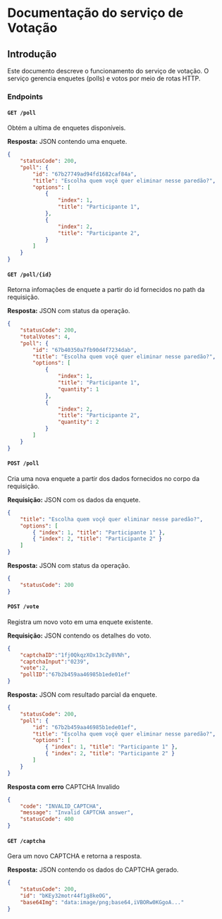 # Documentação do serviço de Votação

## Introdução

Este documento descreve o funcionamento do serviço de votação. O serviço gerencia enquetes (polls) e votos por meio de rotas HTTP.


### Endpoints

#### `GET /poll`

Obtém a ultima de enquetes disponíveis.

**Resposta:** JSON contendo uma enquete.

```json
{
    "statusCode": 200,
    "poll": {
        "id": "67b27749ad94fd1682caf84a",
        "title": "Escolha quem voçê quer eliminar nesse paredão?",
        "options": [
            {
                "index": 1,
                "title": "Participante 1",
            },
            {
                "index": 2,
                "title": "Participante 2",
            }
        ]
    }
}

```

#### `GET /poll/{id}`

Retorna infomações de enquete a partir do id fornecidos no path da requisição.

**Resposta:** JSON com status da operação.
```json
{
    "statusCode": 200,
    "totalVotes": 4,
    "poll": {
        "id": "67b40350a7fb90d4f7234dab",
        "title": "Escolha quem voçê quer eliminar nesse paredão?",
        "options": [
            {
                "index": 1,
                "title": "Participante 1",
                "quantity": 1
            },
            {
                "index": 2,
                "title": "Participante 2",
                "quantity": 2
            }
        ]
    }
}
```

#### `POST /poll`

Cria uma nova enquete a partir dos dados fornecidos no corpo da requisição.

**Requisição:** JSON com os dados da enquete.
```json
{
    "title": "Escolha quem voçê quer eliminar nesse paredão?",
    "options": [
        { "index": 1, "title": "Participante 1" },
        { "index": 2, "title": "Participante 2" }
    ]
}
```

**Resposta:** JSON com status da operação.
```json
{
    "statusCode": 200
}
```

#### `POST /vote`

Registra um novo voto em uma enquete existente.

**Requisição:** JSON contendo os detalhes do voto.

```json
{
    "captchaID":"1fj0QkqzXOx13cZy8VNh",
    "captchaInput":"0239",
    "vote":2,
    "pollID":"67b2b459aa46985b1ede01ef"
}
```

**Resposta:** JSON com resultado parcial da enquete.

```json
{
    "statusCode": 200,
	"poll": {
		"id": "67b2b459aa46985b1ede01ef",
		"title": "Escolha quem voçê quer eliminar nesse paredão?",
		"options": [
			{ "index": 1, "title": "Participante 1" },
			{ "index": 2, "title": "Participante 2" }
		]
	}
}
```

**Resposta com erro** CAPTCHA Invalido

```json
{
    "code": "INVALID_CAPTCHA",
    "message": "Invalid CAPTCHA answer",
    "statusCode": 400
}
```

#### `GET /captcha`

Gera um novo CAPTCHA e retorna a resposta.

**Resposta:** JSON contendo os dados do CAPTCHA gerado.

```json
{
    "statusCode": 200,
    "id": "bKEy32motr44f1g8keOG",
    "base64Img": "data:image/png;base64,iVBORw0KGgoA..."
}
```

